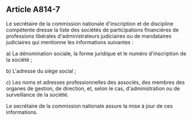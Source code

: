 Article A814-7
----
Le secrétaire de la commission nationale d'inscription et de discipline
compétente dresse la liste des sociétés de participations financières de
professions libérales d'administrateurs judiciaires ou de mandataires
judiciaires qui mentionne les informations suivantes :

a) La dénomination sociale, la forme juridique et le numéro d'inscription de la
société ;

b) L'adresse du siège social ;

c) Les noms et adresses professionnelles des associés, des membres des organes
de gestion, de direction, et, selon le cas, d'administration ou de surveillance
de la société.

Le secrétaire de la commission nationale assure la mise à jour de ces
informations.
